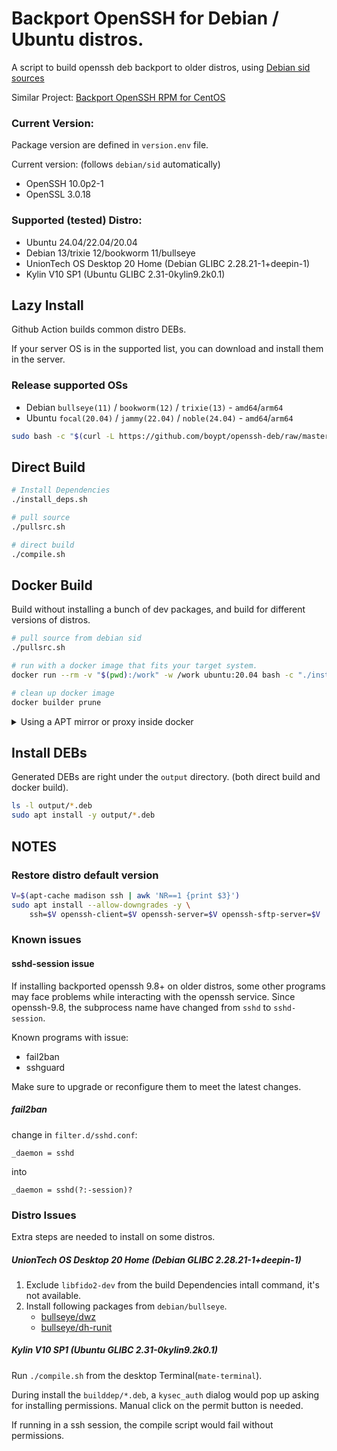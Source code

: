 # Backport OpenSSH for Debian / Ubuntu distros.

A script to build openssh deb backport to older distros, using [Debian sid sources](https://packages.debian.org/sid/openssh-server)

Similar Project: [Backport OpenSSH RPM for CentOS](https://github.com/boypt/openssh-rpms)

### Current Version:

Package version are defined in `version.env` file.

Current version: (follows `debian/sid` automatically)

- OpenSSH 10.0p2-1
- OpenSSL 3.0.18

### Supported (tested) Distro:

- Ubuntu 24.04/22.04/20.04
- Debian 13/trixie 12/bookworm 11/bullseye
- UnionTech OS Desktop 20 Home (Debian GLIBC 2.28.21-1+deepin-1) 
- Kylin V10 SP1 (Ubuntu GLIBC 2.31-0kylin9.2k0.1)

## Lazy Install

Github Action builds common distro DEBs.

If your server OS is in the supported list, you can download and install them in the server.

### Release supported OSs
- Debian `bullseye(11)` / `bookworm(12)` / `trixie(13)` - `amd64`/`arm64`
- Ubuntu  `focal(20.04)` / `jammy(22.04)` / `noble(24.04)` - `amd64`/`arm64`

```bash
sudo bash -c "$(curl -L https://github.com/boypt/openssh-deb/raw/master/lazy_install.sh)"
```

## Direct Build

```bash
# Install Dependencies
./install_deps.sh

# pull source
./pullsrc.sh

# direct build
./compile.sh
```

## Docker Build

Build without installing a bunch of dev packages, and build for different versions of distros.

```bash
# pull source from debian sid
./pullsrc.sh

# run with a docker image that fits your target system.
docker run --rm -v "$(pwd):/work" -w /work ubuntu:20.04 bash -c "./install_deps.sh && ./compile.sh"

# clean up docker image
docker builder prune
```

<details>

<summary>Using a APT mirror or proxy inside docker</summary>

using `-e` to set environment variables inside docker.

```bash
    docker run --rm -v "$(pwd):/work" -w /work \
        -e APT_MIRROR=mirrors.ustc.edu.cn \
        -e http_proxy=http://x.x.x.x \
        -e https_proxy=http://x.x.x.x \
        ubuntu:20.04 bash -c "./install_deps.sh && ./compile.sh"
```

</details>


## Install DEBs

Generated DEBs are right under the `output` directory. (both direct build and docker build).

```bash
ls -l output/*.deb
sudo apt install -y output/*.deb
```

## NOTES

### Restore distro default version

```bash
V=$(apt-cache madison ssh | awk 'NR==1 {print $3}')
sudo apt install --allow-downgrades -y \
    ssh=$V openssh-client=$V openssh-server=$V openssh-sftp-server=$V
```

### Known issues 

#### sshd-session issue

If installing backported openssh 9.8+ on older distros, some other programs may face problems while interacting with the openssh service. Since openssh-9.8, the subprocess name have changed from `sshd` to `sshd-session`.

Known programs with issue:

- fail2ban
- sshguard

Make sure to upgrade or reconfigure them to meet the latest changes.

##### fail2ban

change in `filter.d/sshd.conf`:

```
_daemon = sshd
```

into

```
_daemon = sshd(?:-session)?
```


### Distro Issues

Extra steps are needed to install on some distros.

##### UnionTech OS Desktop 20 Home (Debian GLIBC 2.28.21-1+deepin-1) 

1. Exclude `libfido2-dev` from the build Dependencies intall command, it's not available.
2. Install following packages from `debian/bullseye`.
    - [bullseye/dwz](https://packages.debian.org/bullseye/dwz)
    - [bullseye/dh-runit](https://packages.debian.org/bullseye/dh-runit)

##### Kylin V10 SP1 (Ubuntu GLIBC 2.31-0kylin9.2k0.1)

Run `./compile.sh` from the desktop Terminal(`mate-terminal`). 

During install the `builddep/*.deb`, a `kysec_auth` dialog would pop up asking for installing permissions. Manual click on the permit button is needed. 

If running in a ssh session, the compile script would fail without permissions.
